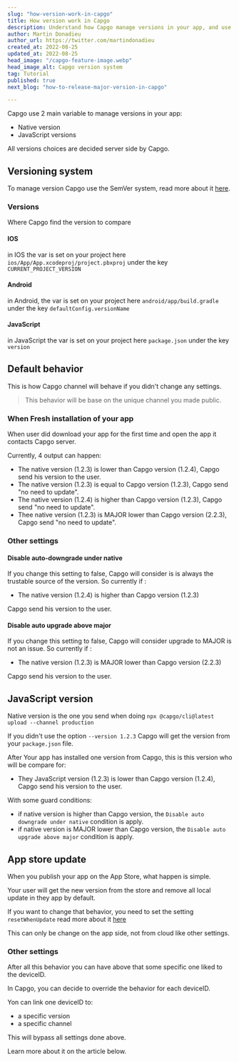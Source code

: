 ```yaml
---
slug: "how-version-work-in-capgo"
title: How version work in Capgo
description: Understand how Capgo manage versions in your app, and use it at best.
author: Martin Donadieu
author_url: https://twitter.com/martindonadieu
created_at: 2022-08-25
updated_at: 2022-08-25
head_image: "/capgo-feature-image.webp"
head_image_alt: Capgo version system
tag: Tutorial
published: true
next_blog: "how-to-release-major-version-in-capgo"

---
```


Capgo use 2 main variable to manage versions in your app:
  - Native version
  - JavaScript versions

All versions choices are decided server side by Capgo.

## Versioning system

To manage version Capgo use the SemVer system, read more about it [here](https://semver.org/).
### Versions

Where Capgo find the version to compare

#### IOS

  in IOS the var is set on your project here `ios/App/App.xcodeproj/project.pbxproj` under the key `CURRENT_PROJECT_VERSION`

#### Android

  in Android, the var is set on your project here `android/app/build.gradle` under the key `defaultConfig.versionName`

#### JavaScript

  in JavaScript the var is set on your project here `package.json` under the key `version`

## Default behavior

This is how Capgo channel will behave if you didn't change any settings.

> This behavior will be base on the unique channel you made public.

### When Fresh installation of your app
When user did download your app for the first time and open the app it contacts Capgo server.

Currently, 4 output can happen:
  - The native version (1.2.3) is lower than Capgo version (1.2.4), Capgo send his version to the user.
  - The native version (1.2.3) is equal to Capgo version (1.2.3), Capgo send "no need to update".
  - The native version (1.2.4) is higher than Capgo version (1.2.3), Capgo send "no need to update".
  - Thee native version (1.2.3) is MAJOR lower than Capgo version (2.2.3), Capgo send "no need to update".

### Other settings

#### Disable auto-downgrade under native

If you change this setting to false, Capgo will consider is is always the trustable source of the version.
So currently if :
- The native version (1.2.4) is higher than Capgo version (1.2.3)

Capgo send his version to the user.

#### Disable auto upgrade above major

If you change this setting to false, Capgo will consider upgrade to MAJOR is not an issue.
So currently if :
- The native version (1.2.3) is MAJOR lower than Capgo version (2.2.3)

Capgo send his version to the user.

## JavaScript version

Native version is the one you send when doing `npx @capgo/cli@latest upload --channel production`

If you didn't use the option `--version 1.2.3` Capgo will get the version from your `package.json` file.

After Your app has installed one version from Capgo, this is this version who will be compare for:
  - They JavaScript version (1.2.3) is lower than Capgo version (1.2.4), Capgo send his version to the user.

With some guard conditions:
  - if native version is higher than Capgo version, the `Disable auto downgrade under native` condition is apply.
  - if native version is MAJOR lower than Capgo version, the `Disable auto upgrade above major` condition is apply.

## App store update

When you publish your app on the App Store, what happen is simple.

Your user will get the new version from the store and remove all local update in they app by default.

If you want to change that behavior, you need to set the setting `resetWhenUpdate` read more about it [here](https://docs.capgo.app/plugin/auto-update/cloud#advanced-settings)

This can only be change on the app side, not from cloud like other settings.

### Other settings

After all this behavior you can have above that some specific one liked to the deviceID.

In Capgo, you can decide to override the behavior for each deviceID.

Yon can link one deviceID to:
  - a specific version
  - a specific channel

This will bypass all settings done above.

Learn more about it on the article below.

